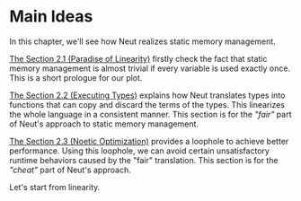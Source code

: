 # Main Ideas

In this chapter, we'll see how Neut realizes static memory management.

[The Section 2.1 (Paradise of Linearity)](./paradise-of-linearity.md) firstly check the fact that static memory management is almost trivial if every variable is used exactly once. This is a short prologue for our plot.

[The Section 2.2 (Executing Types)](./executing-types.md) explains how Neut translates types into functions that can copy and discard the terms of the types. This linearizes the whole language in a consistent manner. This section is for the *"fair"* part of Neut's approach to static memory management.

[The Section 2.3 (Noetic Optimization)](./noetic-optimization.md) provides a loophole to achieve better performance. Using this loophole, we can avoid certain unsatisfactory runtime behaviors caused by the "fair" translation. This section is for the *"cheat"* part of Neut's approach.

Let's start from linearity.
